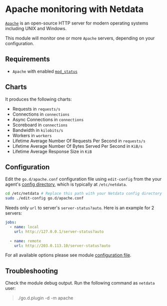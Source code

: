 # Apache monitoring with Netdata

[`Apache`](https://httpd.apache.org/) is an open-source HTTP server for modern operating systems including UNIX and Windows.

This module will monitor one or more `Apache` servers, depending on your configuration.

## Requirements

-   `Apache` with enabled [`mod_status`](https://httpd.apache.org/docs/2.4/mod/mod_status.html)

## Charts

It produces the following charts:

-   Requests in `requests/s`
-   Connections in `connections`
-   Async Connections in `connections`
-   Scoreboard in `connections`
-   Bandwidth in `kilobits/s`
-   Workers in `workers`
-   Lifetime Average Number Of Requests Per Second in `requests/s`
-   Lifetime Average Number Of Bytes Served Per Second in `KiB/s`
-   Lifetime Average Response Size in `KiB`

## Configuration

Edit the `go.d/apache.conf` configuration file using `edit-config` from the your agent's [config
directory](../../docs/step-by-step/step-04/#find-your-netdataconf-file), which is typically at `/etc/netdata`.

```bash
cd /etc/netdata # Replace this path with your Netdata config directory
sudo ./edit-config go.d/apache.conf
```

Needs only `url` to server's `server-status?auto`. Here is an example for 2 servers:

```yaml
jobs:
  - name: local
    url: http://127.0.0.1/server-status?auto
      
  - name: remote
    url: http://203.0.113.10/server-status?auto
```

For all available options please see module [configuration file](https://github.com/netdata/go.d.plugin/blob/master/config/go.d/apache.conf).

## Troubleshooting

Check the module debug output. Run the following command as `netdata` user:

> ./go.d.plugin -d -m apache
